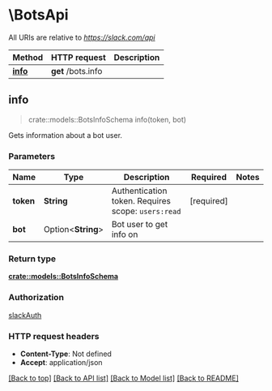 # \BotsApi

All URIs are relative to *https://slack.com/api*

Method | HTTP request | Description
------------- | ------------- | -------------
[**info**](BotsApi.md#info) | **get** /bots.info | 



## info

> crate::models::BotsInfoSchema info(token, bot)


Gets information about a bot user.

### Parameters


Name | Type | Description  | Required | Notes
------------- | ------------- | ------------- | ------------- | -------------
**token** | **String** | Authentication token. Requires scope: `users:read` | [required] |
**bot** | Option<**String**> | Bot user to get info on |  |

### Return type

[**crate::models::BotsInfoSchema**](bots_info_schema.md)

### Authorization

[slackAuth](../README.md#slackAuth)

### HTTP request headers

- **Content-Type**: Not defined
- **Accept**: application/json

[[Back to top]](#) [[Back to API list]](../README.md#documentation-for-api-endpoints) [[Back to Model list]](../README.md#documentation-for-models) [[Back to README]](../README.md)

